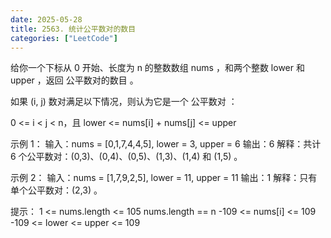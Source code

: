 ```yaml
---
date: 2025-05-28
title: 2563. 统计公平数对的数目
categories: ["LeetCode"]
---
```


给你一个下标从 0 开始、长度为 n 的整数数组 nums ，和两个整数 lower 和 upper ，返回 公平数对的数目 。

如果 (i, j) 数对满足以下情况，则认为它是一个 公平数对 ：

0 <= i < j < n，且
lower <= nums[i] + nums[j] <= upper

示例 1：
输入：nums = [0,1,7,4,4,5], lower = 3, upper = 6
输出：6
解释：共计 6 个公平数对：(0,3)、(0,4)、(0,5)、(1,3)、(1,4) 和 (1,5) 。

示例 2：
输入：nums = [1,7,9,2,5], lower = 11, upper = 11
输出：1
解释：只有单个公平数对：(2,3) 。

提示：
1 <= nums.length <= 105
nums.length == n
-109 <= nums[i] <= 109
-109 <= lower <= upper <= 109

